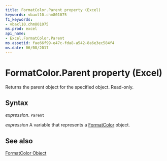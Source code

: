```yaml
---
title: FormatColor.Parent property (Excel)
keywords: vbaxl10.chm801075
f1_keywords:
- vbaxl10.chm801075
ms.prod: excel
api_name:
- Excel.FormatColor.Parent
ms.assetid: fae66f99-e47c-fda8-a542-8a6e3ec584f4
ms.date: 06/08/2017
---
```



# FormatColor.Parent property (Excel)

Returns the parent object for the specified object. Read-only.


## Syntax

_expression_. `Parent`

_expression_ A variable that represents a [FormatColor](Excel.FormatColor.md) object.


## See also


[FormatColor Object](Excel.FormatColor.md)

